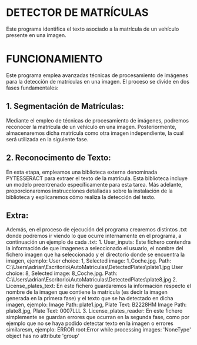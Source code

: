 # DETECTOR DE MATRÍCULAS 
  Este programa identifica el texto asociado a la matrícula de un vehículo presente en una imagen.

# FUNCIONAMIENTO
  Este programa emplea avanzadas técnicas de procesamiento de imágenes para la detección de matrículas en una imagen. El proceso se divide en dos fases fundamentales:

  ## 1. Segmentación de Matrículas:
  Mediante el empleo de técnicas de procesamiento de imágenes, podremos reconocer la matrícula de un vehículo en una imagen. Posteriormente, almacenaremos dicha matrícula como otra imagen independiente, la cual será utilizada en la siguiente fase.
    
  ## 2. Reconocimento de Texto:
  En esta etapa, empleamos una biblioteca externa denominada PYTESSERACT para extraer el texto de la matrícula. Esta biblioteca incluye un modelo preentrenado específicamente para esta tarea. Más adelante, proporcionaremos instrucciones detalladas sobre la instalación de la biblioteca y explicaremos cómo realiza la detección del texto.

  ## Extra:
  Además, en el proceso de ejecución del programa crearemos distintos .txt donde podremos ir viendo lo que ocurre internamente en el programa, a continuación un ejemplo de cada .txt:
    1. User_inputs: Este fichero contendra la información de que imagenes a seleccionado el usuario, el nombre del fichero imagen que ha seleccionado y el directorio donde se encuentra la imagen, ejemplo:
      User choice: 1, Selected image: 1_Coche.jpg. Path: C:\Users\adrian\Escritorio\AutoMatriculas\DetectedPlates\plate1.jpg
      User choice: 8, Selected image: 8_Coche.jpg. Path: C:\Users\adrian\Escritorio\AutoMatriculas\DetectedPlates\plate8.jpg
    2. License_plates_text: En este fichero guardaremos la información respecto el nombre de la imagen que contiene la matricula (es decir la imagen generada en la primera fase) y el texto que se ha detectado en dicha imagen, ejemplo:
      Image Path: plate1.jpg, Plate Text: B2228HM
      Image Path: plate8.jpg, Plate Text: 0007LLL
    3. License_plates_reader: En este fichero simplemente se guardan errores que ocurran en la segunda fase, como por ejemplo que no se haya podido detectar texto en la imagen o errores similaresm, ejemplo:
      ERROR:root:Error while processing images: 'NoneType' object has no attribute 'group'
      



